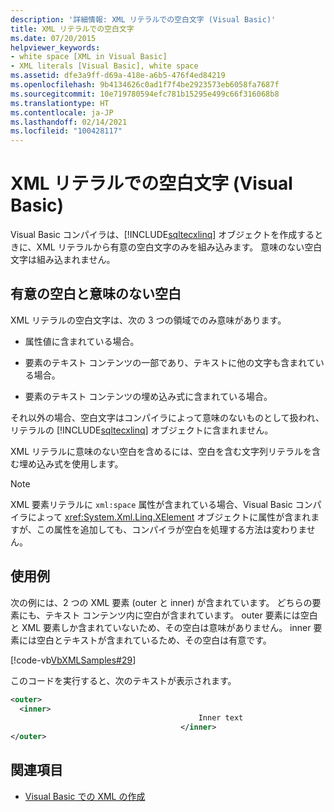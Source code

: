 ```yaml
---
description: '詳細情報: XML リテラルでの空白文字 (Visual Basic)'
title: XML リテラルでの空白文字
ms.date: 07/20/2015
helpviewer_keywords:
- white space [XML in Visual Basic]
- XML literals [Visual Basic], white space
ms.assetid: dfe3a9ff-d69a-418e-a6b5-476f4ed84219
ms.openlocfilehash: 9b4134626c0ad1f7f4be2923573eb6058fa7687f
ms.sourcegitcommit: 10e719780594efc781b15295e499c66f316068b8
ms.translationtype: HT
ms.contentlocale: ja-JP
ms.lasthandoff: 02/14/2021
ms.locfileid: "100428117"
---
```

# <a name="white-space-in-xml-literals-visual-basic"></a>XML リテラルでの空白文字 (Visual Basic)

Visual Basic コンパイラは、[!INCLUDE[sqltecxlinq](~/includes/sqltecxlinq-md.md)] オブジェクトを作成するときに、XML リテラルから有意の空白文字のみを組み込みます。 意味のない空白文字は組み込まれません。  
  
## <a name="significant-and-insignificant-white-space"></a>有意の空白と意味のない空白  

 XML リテラルの空白文字は、次の 3 つの領域でのみ意味があります。  
  
- 属性値に含まれている場合。  
  
- 要素のテキスト コンテンツの一部であり、テキストに他の文字も含まれている場合。  
  
- 要素のテキスト コンテンツの埋め込み式に含まれている場合。  
  
 それ以外の場合、空白文字はコンパイラによって意味のないものとして扱われ、リテラルの [!INCLUDE[sqltecxlinq](~/includes/sqltecxlinq-md.md)] オブジェクトに含まれません。  
  
 XML リテラルに意味のない空白を含めるには、空白を含む文字列リテラルを含む埋め込み式を使用します。  
  
> [!NOTE]
> XML 要素リテラルに `xml:space` 属性が含まれている場合、Visual Basic コンパイラによって <xref:System.Xml.Linq.XElement> オブジェクトに属性が含まれますが、この属性を追加しても、コンパイラが空白を処理する方法は変わりません。  
  
## <a name="examples"></a>使用例  

 次の例には、2 つの XML 要素 (outer と inner) が含まれています。 どちらの要素にも、テキスト コンテンツ内に空白が含まれています。 outer 要素には空白と XML 要素しか含まれていないため、その空白は意味がありません。 inner 要素には空白とテキストが含まれているため、その空白は有意です。  
  
 [!code-vb[VbXMLSamples#29](~/samples/snippets/visualbasic/VS_Snippets_VBCSharp/VbXMLSamples/VB/XMLSamples13.vb#29)]  
  
 このコードを実行すると、次のテキストが表示されます。  
  
```xml  
<outer>  
  <inner>  
                                          Inner text  
                                      </inner>  
</outer>  
```  
  
## <a name="see-also"></a>関連項目

- [Visual Basic での XML の作成](creating-xml.md)
